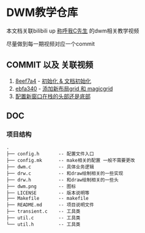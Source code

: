 # DWM教学仓库

本文档关联bilibili up [称呼我C先生](https://space.bilibili.com/303522232) 的dwm相关教学视频

尽量做到每一期视频对应一个commit

## COMMIT 以及 关联视频

1. [8eef7a4](https://github.com/yaocccc/dwms/commit/8eef7a4) - [初始化 & 文档初始化](https://www.bilibili.com/video/BV11U4y1i74t)
2. [ebfa340](https://github.com/yaocccc/dwms/commit/ebfa340) - [添加新布局grid 和 magicgrid](https://www.bilibili.com/video/BV1UU4y1Y7j1)
3. [配置新窗口在栈的头部还是底部](https://www.bilibili.com/video/BV1gF411P7kA)

## DOC

### 项目结构

```plaintext
.
├── config.h       -- 配置文件入口
├── config.mk      -- make相关的配置 一般不需要更改
├── dwm.c          -- 具体业务逻辑
├── drw.c          -- 和draw绘制相关的一些实现
├── drw.h          -- 和draw绘制相关的一些头
├── dwm.png        -- 图标
├── LICENSE        -- 版本说明等
├── Makefile       -- makefile
├── README.md      -- 项目说明文件
├── transient.c    -- 工具类
├── util.c         -- 工具类
└── util.h         -- 工具类
```

